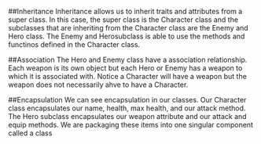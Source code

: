 ##Inheritance
Inheritance allows us to inherit traits and attributes from a super class. In this case, the super class is the Character class and the subclasses that are inheriting from the Character class are the Enemy and Hero class. The Enemy and Herosubclass is able to use the methods and functinos defined in the Character class.

##Association
The Hero and Enemy class have a association relationship. Each weapon is its own object but each Hero or Enemy has a weapon to which it is associated with. Notice a Character will have a weapon but the weapon does not necessarily ahve to have a Character.

##Encapsulation
We can see encapsulation in our classes. Our Character class encapsulates our name, health, max health, and our attack method. The Hero subclass encapsulates our weapon attribute and our attack and equip methods. We are packaging these items into one singular component called a class